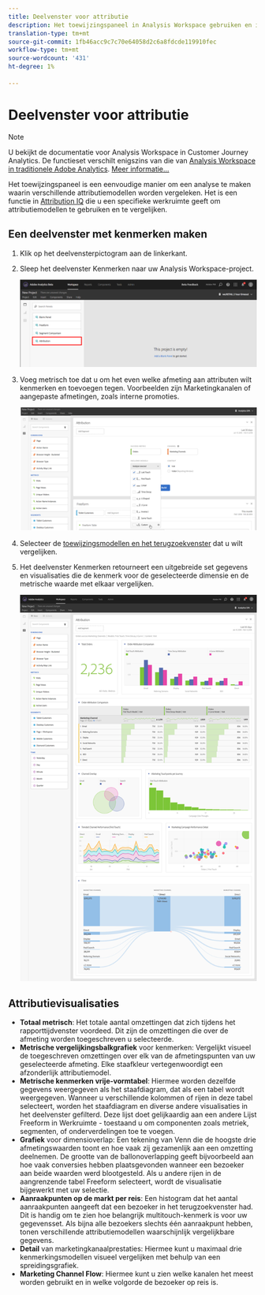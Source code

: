 ```yaml
---
title: Deelvenster voor attributie
description: Het toewijzingspaneel in Analysis Workspace gebruiken en interpreteren.
translation-type: tm+mt
source-git-commit: 1fb46acc9c7c70e64058d2c6a8fdcde119910fec
workflow-type: tm+mt
source-wordcount: '431'
ht-degree: 1%

---
```



# Deelvenster voor attributie

>[!NOTE]
>
>U bekijkt de documentatie voor Analysis Workspace in Customer Journey Analytics. De functieset verschilt enigszins van die van [Analysis Workspace in traditionele Adobe Analytics](https://docs.adobe.com/content/help/en/analytics/analyze/analysis-workspace/home.html). [Meer informatie...](/help/getting-started/cja-aa.md)

Het toewijzingspaneel is een eenvoudige manier om een analyse te maken waarin verschillende attributiemodellen worden vergeleken. Het is een functie in [Attribution IQ](../attribution/overview.md) die u een specifieke werkruimte geeft om attributiemodellen te gebruiken en te vergelijken.

## Een deelvenster met kenmerken maken

1. Klik op het deelvensterpictogram aan de linkerkant.
1. Sleep het deelvenster Kenmerken naar uw Analysis Workspace-project.

   ![Nieuw deelvenster voor kenmerken](assets/Attribution_Panel_1.png)

1. Voeg metrisch toe dat u om het even welke afmeting aan attributen wilt kenmerken en toevoegen tegen. Voorbeelden zijn Marketingkanalen of aangepaste afmetingen, zoals interne promoties.

   ![Dimensie en metrisch selecteren](assets/attribution_panel2.png)

1. Selecteer de [toewijzingsmodellen en het terugzoekvenster](../attribution/models.md) dat u wilt vergelijken.

1. Het deelvenster Kenmerken retourneert een uitgebreide set gegevens en visualisaties die de kenmerk voor de geselecteerde dimensie en de metrische waarde met elkaar vergelijken.

   ![Attributievisualisaties](assets/attr_panel_vizs.png)

## Attributievisualisaties

* **Totaal metrisch**: Het totale aantal omzettingen dat zich tijdens het rapporttijdvenster voordeed. Dit zijn de omzettingen die over de afmeting worden toegeschreven u selecteerde.
* **Metrische vergelijkingsbalkgrafiek** voor kenmerken: Vergelijkt visueel de toegeschreven omzettingen over elk van de afmetingspunten van uw geselecteerde afmeting. Elke staafkleur vertegenwoordigt een afzonderlijk attributiemodel.
* **Metrische kenmerken vrije-vormtabel**: Hiermee worden dezelfde gegevens weergegeven als het staafdiagram, dat als een tabel wordt weergegeven. Wanneer u verschillende kolommen of rijen in deze tabel selecteert, worden het staafdiagram en diverse andere visualisaties in het deelvenster gefilterd. Deze lijst doet gelijkaardig aan een andere Lijst Freeform in Werkruimte - toestaand u om componenten zoals metriek, segmenten, of onderverdelingen toe te voegen.
* **Grafiek** voor dimensioverlap: Een tekening van Venn die de hoogste drie afmetingswaarden toont en hoe vaak zij gezamenlijk aan een omzetting deelnemen. De grootte van de ballonoverlapping geeft bijvoorbeeld aan hoe vaak conversies hebben plaatsgevonden wanneer een bezoeker aan beide waarden werd blootgesteld. Als u andere rijen in de aangrenzende tabel Freeform selecteert, wordt de visualisatie bijgewerkt met uw selectie.
* **Aanraakpunten op de markt per reis**: Een histogram dat het aantal aanraakpunten aangeeft dat een bezoeker in het terugzoekvenster had. Dit is handig om te zien hoe belangrijk multitouch-kenmerk is voor uw gegevensset. Als bijna alle bezoekers slechts één aanraakpunt hebben, tonen verschillende attributiemodellen waarschijnlijk vergelijkbare gegevens.
* **Detail** van marketingkanaalprestaties: Hiermee kunt u maximaal drie kenmerkingsmodellen visueel vergelijken met behulp van een spreidingsgrafiek.
* **Marketing Channel Flow**: Hiermee kunt u zien welke kanalen het meest worden gebruikt en in welke volgorde de bezoeker op reis is.
